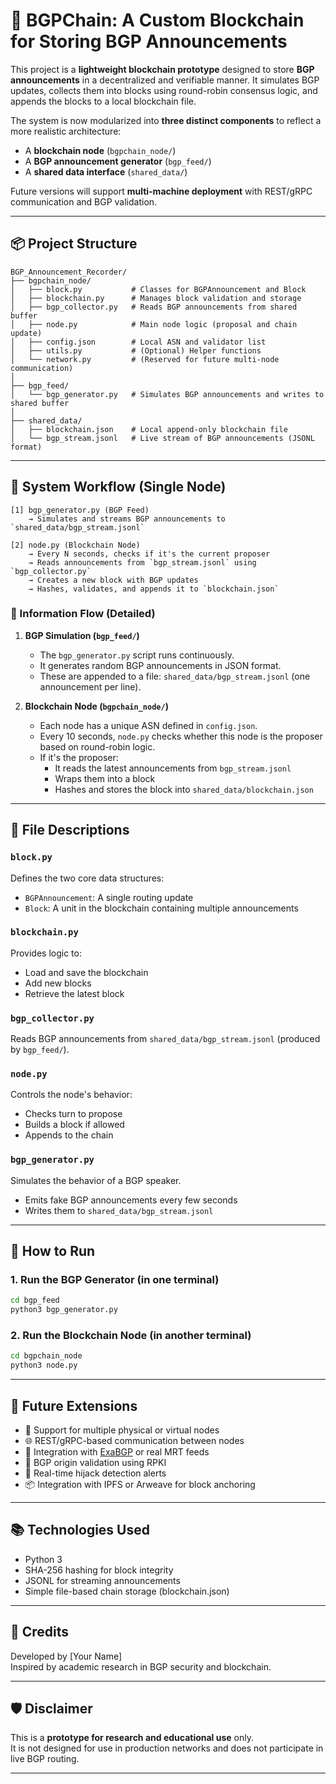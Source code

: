 # 🧱 BGPChain: A Custom Blockchain for Storing BGP Announcements

This project is a **lightweight blockchain prototype** designed to store **BGP announcements** in a decentralized and verifiable manner. It simulates BGP updates, collects them into blocks using round-robin consensus logic, and appends the blocks to a local blockchain file.

The system is now modularized into **three distinct components** to reflect a more realistic architecture:
- A **blockchain node** (`bgpchain_node/`)
- A **BGP announcement generator** (`bgp_feed/`)
- A **shared data interface** (`shared_data/`)

Future versions will support **multi-machine deployment** with REST/gRPC communication and BGP validation.

---

## 📦 Project Structure

```
BGP_Announcement_Recorder/
├── bgpchain_node/
│   ├── block.py           # Classes for BGPAnnouncement and Block
│   ├── blockchain.py      # Manages block validation and storage
│   ├── bgp_collector.py   # Reads BGP announcements from shared buffer
│   ├── node.py            # Main node logic (proposal and chain update)
│   ├── config.json        # Local ASN and validator list
│   ├── utils.py           # (Optional) Helper functions
│   └── network.py         # (Reserved for future multi-node communication)
│
├── bgp_feed/
│   └── bgp_generator.py   # Simulates BGP announcements and writes to shared buffer
│
├── shared_data/
│   ├── blockchain.json    # Local append-only blockchain file
│   └── bgp_stream.jsonl   # Live stream of BGP announcements (JSONL format)
```

---

## 🔁 System Workflow (Single Node)

```text
[1] bgp_generator.py (BGP Feed)
    → Simulates and streams BGP announcements to `shared_data/bgp_stream.jsonl`

[2] node.py (Blockchain Node)
    → Every N seconds, checks if it's the current proposer
    → Reads announcements from `bgp_stream.jsonl` using `bgp_collector.py`
    → Creates a new block with BGP updates
    → Hashes, validates, and appends it to `blockchain.json`
```

### 🧠 Information Flow (Detailed)

1. **BGP Simulation (`bgp_feed/`)**
   - The `bgp_generator.py` script runs continuously.
   - It generates random BGP announcements in JSON format.
   - These are appended to a file: `shared_data/bgp_stream.jsonl` (one announcement per line).

2. **Blockchain Node (`bgpchain_node/`)**
   - Each node has a unique ASN defined in `config.json`.
   - Every 10 seconds, `node.py` checks whether this node is the proposer based on round-robin logic.
   - If it's the proposer:
     - It reads the latest announcements from `bgp_stream.jsonl`
     - Wraps them into a block
     - Hashes and stores the block into `shared_data/blockchain.json`

---

## 🧩 File Descriptions

### `block.py`
Defines the two core data structures:
- `BGPAnnouncement`: A single routing update
- `Block`: A unit in the blockchain containing multiple announcements

### `blockchain.py`
Provides logic to:
- Load and save the blockchain
- Add new blocks
- Retrieve the latest block

### `bgp_collector.py`
Reads BGP announcements from `shared_data/bgp_stream.jsonl` (produced by `bgp_feed/`).

### `node.py`
Controls the node's behavior:
- Checks turn to propose
- Builds a block if allowed
- Appends to the chain

### `bgp_generator.py`
Simulates the behavior of a BGP speaker.
- Emits fake BGP announcements every few seconds
- Writes them to `shared_data/bgp_stream.jsonl`

---

## 🔧 How to Run

### 1. Run the BGP Generator (in one terminal)
```bash
cd bgp_feed
python3 bgp_generator.py
```

### 2. Run the Blockchain Node (in another terminal)
```bash
cd bgpchain_node
python3 node.py
```

---

## 🚀 Future Extensions

- 🔁 Support for multiple physical or virtual nodes
- 🌐 REST/gRPC-based communication between nodes
- 🧾 Integration with [ExaBGP](https://github.com/Exa-Networks/exabgp) or real MRT feeds
- 🔐 BGP origin validation using RPKI
- 🧠 Real-time hijack detection alerts
- 📦 Integration with IPFS or Arweave for block anchoring

---

## 📚 Technologies Used

- Python 3
- SHA-256 hashing for block integrity
- JSONL for streaming announcements
- Simple file-based chain storage (blockchain.json)

---

## 🤝 Credits

Developed by [Your Name]  
Inspired by academic research in BGP security and blockchain.

---

## 🛡️ Disclaimer

This is a **prototype for research and educational use** only.  
It is not designed for use in production networks and does not participate in live BGP routing.

---
